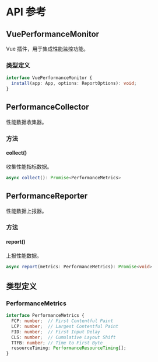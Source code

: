 # API 参考

## VuePerformanceMonitor

Vue 插件，用于集成性能监控功能。

### 类型定义

```typescript
interface VuePerformanceMonitor {
  install(app: App, options: ReportOptions): void;
}
```

## PerformanceCollector

性能数据收集器。

### 方法

#### collect()
收集性能指标数据。

```typescript
async collect(): Promise<PerformanceMetrics>
```

## PerformanceReporter

性能数据上报器。

### 方法

#### report()
上报性能数据。

```typescript
async report(metrics: PerformanceMetrics): Promise<void>
```

## 类型定义

### PerformanceMetrics

```typescript
interface PerformanceMetrics {
  FCP: number;  // First Contentful Paint
  LCP: number;  // Largest Contentful Paint
  FID: number;  // First Input Delay
  CLS: number;  // Cumulative Layout Shift
  TTFB: number; // Time to First Byte
  resourceTiming: PerformanceResourceTiming[];
} 